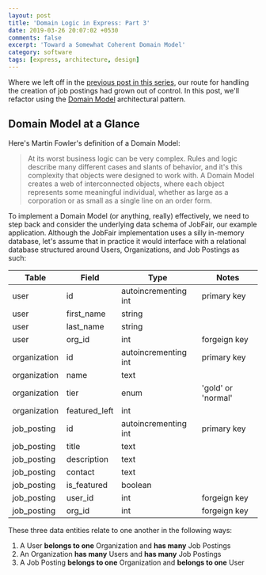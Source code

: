 ```yaml
---
layout: post
title: 'Domain Logic in Express: Part 3'
date: 2019-03-26 20:07:02 +0530
comments: false
excerpt: 'Toward a Somewhat Coherent Domain Model'
category: software
tags: [express, architecture, design]
---
```


Where we left off in the [previous post in this series](https://www.andykuny.com/software/2019/03/12/transaction-script-two.html),
our route for handling the creation of job postings had grown out of control. In this post, we'll refactor using the
[Domain Model](https://martinfowler.com/eaaCatalog/domainModel.html) architectural pattern.

## Domain Model at a Glance
Here's Martin Fowler's definition of a Domain Model:

> At its worst business logic can be very complex. Rules and logic describe many different cases and slants of behavior, and it's this complexity that objects were designed to work with. A Domain Model creates a web of interconnected objects, where each object represents some meaningful individual, whether as large as a corporation or as small as a single line on an order form.

To implement a Domain Model (or anything, really) effectively, we need to step back and consider the underlying data schema of JobFair, our example application. Although the JobFair implementation uses a silly in-memory database, let's assume that in practice it would interface with a relational database structured around Users, Organizations, and Job Postings as such:

| Table        | Field         | Type                 | Notes              |
| ------------ | ------------- | -------------------- | ------------------ |
| user         | id            | autoincrementing int | primary key        |
| user         | first_name    | string               |                    |
| user         | last_name     | string               |                    |
| user         | org_id        | int                  | forgeign key       |
| organization | id            | autoincrementing int | primary key        |
| organization | name          | text                 |                    |
| organization | tier          | enum                 | 'gold' or 'normal' |
| organization | featured_left | int                  |                    |
| job_posting  | id            | autoincrementing int | primary key        |
| job_posting  | title         | text                 |                    |
| job_posting  | description   | text                 |                    |
| job_posting  | contact       | text                 |                    |
| job_posting  | is_featured   | boolean              |                    |
| job_posting  | user_id       | int                  | forgeign key       |
| job_posting  | org_id        | int                  | forgeign key       |
  
These three data entities relate to one another in the following ways:

1. A User __belongs to one__ Organization and __has many__ Job Postings
2. An Organization __has many__ Users and __has many__ Job Postings
3. A Job Posting __belongs to one__ Organization and __belongs to one__ User

